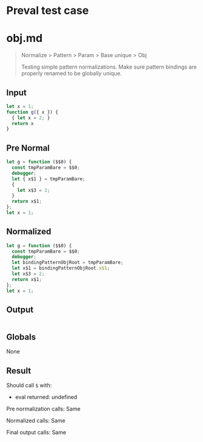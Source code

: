 # Preval test case

# obj.md

> Normalize > Pattern > Param > Base unique > Obj
>
> Testing simple pattern normalizations. Make sure pattern bindings are properly renamed to be globally unique.

## Input

`````js filename=intro
let x = 1;
function g({ x }) {
  { let x = 2; }
  return x
}
`````

## Pre Normal

`````js filename=intro
let g = function ($$0) {
  const tmpParamBare = $$0;
  debugger;
  let { x$1 } = tmpParamBare;
  {
    let x$3 = 2;
  }
  return x$1;
};
let x = 1;
`````

## Normalized

`````js filename=intro
let g = function ($$0) {
  const tmpParamBare = $$0;
  debugger;
  let bindingPatternObjRoot = tmpParamBare;
  let x$1 = bindingPatternObjRoot.x$1;
  let x$3 = 2;
  return x$1;
};
let x = 1;
`````

## Output

`````js filename=intro

`````

## Globals

None

## Result

Should call `$` with:
 - eval returned: undefined

Pre normalization calls: Same

Normalized calls: Same

Final output calls: Same
